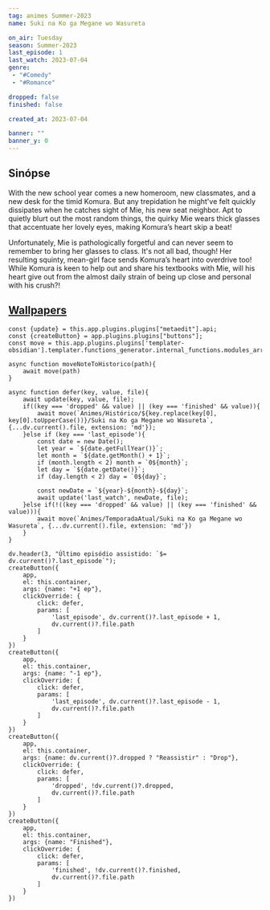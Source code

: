 ```yaml
---
tag: animes Summer-2023
name: Suki na Ko ga Megane wo Wasureta

on_air: Tuesday
season: Summer-2023
last_episode: 1
last_watch: 2023-07-04
genre: 
 - "#Comedy"
 - "#Romance"

dropped: false
finished: false

created_at: 2023-07-04

banner: ""
banner_y: 0
---
```

## Sinópse
With the new school year comes a new homeroom, new classmates, and a new desk for the timid Komura. But any trepidation he might've felt quickly dissipates when he catches sight of Mie, his new seat neighbor. Apt to quietly blurt out the most random things, the quirky Mie wears thick glasses that accentuate her lovely eyes, making Komura’s heart skip a beat!  
  
Unfortunately, Mie is pathologically forgetful and can never seem to remember to bring her glasses to class. It's not all bad, though! Her resulting squinty, mean-girl face sends Komura’s heart into overdrive too! While Komura is keen to help out and share his textbooks with Mie, will his heart give out from the almost daily strain of being up close and personal with his crush?!

## [Wallpapers](https://wall.alphacoders.com/search.php?search=Suki+na+Ko+ga+Megane+wo+Wasureta&lang=Portuguese)

```dataviewjs
const {update} = this.app.plugins.plugins["metaedit"].api;
const {createButton} = app.plugins.plugins["buttons"];
const move = this.app.plugins.plugins['templater-obsidian'].templater.functions_generator.internal_functions.modules_array[1].static_functions.get('move');

async function moveNoteToHistorico(path){
	await move(path)
}

async function defer(key, value, file){
	await update(key, value, file);
	if((key === 'dropped' && value) || (key === 'finished' && value)){
		await move(`Animes/Histórico/${key.replace(key[0], key[0].toUpperCase())}/Suki na Ko ga Megane wo Wasureta`, {...dv.current().file, extension: 'md'});
	}else if (key === 'last_episode'){
		const date = new Date();
		let year = `${date.getFullYear()}`;
		let month = `${date.getMonth() + 1}`;
		if (month.length < 2) month = `0${month}`;
		let day = `${date.getDate()}`;
		if (day.length < 2) day = `0${day}`;

		const newDate = `${year}-${month}-${day}`;
		await update('last_watch', newDate, file);
	}else if(!((key === 'dropped' && value) || (key === 'finished' && value))){
		await move(`Animes/TemporadaAtual/Suki na Ko ga Megane wo Wasureta`, {...dv.current().file, extension: 'md'})
	}
}

dv.header(3, "Último episódio assistido: `$= dv.current()?.last_episode`");
createButton({
	app,
	el: this.container,
	args: {name: "+1 ep"},
	clickOverride: {
		click: defer,
		params: [
			'last_episode', dv.current()?.last_episode + 1,
			dv.current()?.file.path
		]
	}
})
createButton({
	app,
	el: this.container,
	args: {name: "-1 ep"},
	clickOverride: {
		click: defer,
		params: [
			'last_episode', dv.current()?.last_episode - 1,
			dv.current()?.file.path
		]
	}
})
createButton({
	app,
	el: this.container,
	args: {name: dv.current()?.dropped ? "Reassistir" : "Drop"},
	clickOverride: {
		click: defer,
		params: [
			'dropped', !dv.current()?.dropped,
			dv.current()?.file.path
		]
	}
})
createButton({
	app,
	el: this.container,
	args: {name: "Finished"},
	clickOverride: {
		click: defer,
		params: [
			'finished', !dv.current()?.finished,
			dv.current()?.file.path
		]
	}
})
```
